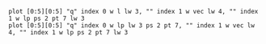 	plot [0:5][0:5] "q" index 0 w l lw 3, "" index 1 w vec lw 4, "" index 1 w lp ps 2 pt 7 lw 3
	plot [0:5][0:5] "q" index 0 w lp lw 3 ps 2 pt 7, "" index 1 w vec lw 4, "" index 1 w lp ps 2 pt 7 lw 3
